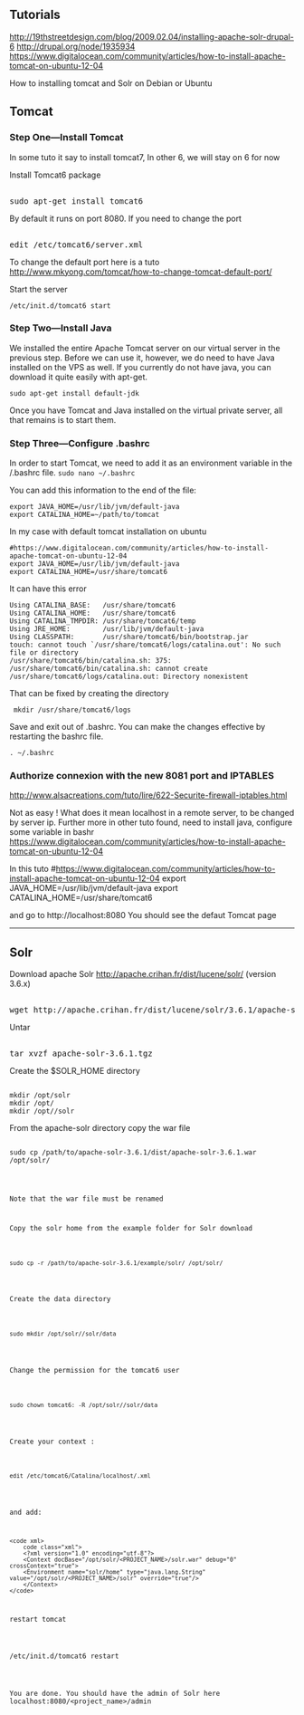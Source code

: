 ## Tutorials

http://19thstreetdesign.com/blog/2009.02.04/installing-apache-solr-drupal-6
http://drupal.org/node/1935934
https://www.digitalocean.com/community/articles/how-to-install-apache-tomcat-on-ubuntu-12-04


How to installing tomcat and Solr on Debian or Ubuntu

## Tomcat

### Step One—Install Tomcat
In some tuto it say to install tomcat7, In other 6, we will stay on 6 for now

Install Tomcat6 package

<pre></code>
sudo apt-get install tomcat6
</code/></pre>

By default it runs on port 8080. If you need to change the port 
<pre></code>
edit /etc/tomcat6/server.xml
</code/></pre>

To change the default port here is a tuto
http://www.mkyong.com/tomcat/how-to-change-tomcat-default-port/


Start the server

```/etc/init.d/tomcat6 start```


### Step Two—Install Java

We installed the entire Apache Tomcat server on our virtual server in the previous step. Before we can use it, however, we do need to have Java installed on the VPS as well. If you currently do not have java, you can download it quite easily with apt-get.  
 
````
sudo apt-get install default-jdk
````
Once you have Tomcat and Java installed on the virtual private server, all that remains is to start them.


### Step Three—Configure .bashrc

In order to start Tomcat, we need to add it as an environment variable in the /.bashrc file.
````sudo nano ~/.bashrc````

You can add this information to the end of the file:
````
export JAVA_HOME=/usr/lib/jvm/default-java
export CATALINA_HOME=~/path/to/tomcat
````
In my case with default tomcat installation on ubuntu 
````
#https://www.digitalocean.com/community/articles/how-to-install-apache-tomcat-on-ubuntu-12-04
export JAVA_HOME=/usr/lib/jvm/default-java
export CATALINA_HOME=/usr/share/tomcat6
````

It can have
this error 
````
Using CATALINA_BASE:   /usr/share/tomcat6
Using CATALINA_HOME:   /usr/share/tomcat6
Using CATALINA_TMPDIR: /usr/share/tomcat6/temp
Using JRE_HOME:        /usr/lib/jvm/default-java
Using CLASSPATH:       /usr/share/tomcat6/bin/bootstrap.jar
touch: cannot touch `/usr/share/tomcat6/logs/catalina.out': No such file or directory
/usr/share/tomcat6/bin/catalina.sh: 375: /usr/share/tomcat6/bin/catalina.sh: cannot create /usr/share/tomcat6/logs/catalina.out: Directory nonexistent
````
That can be fixed by creating the directory 
```
 mkdir /usr/share/tomcat6/logs 
```

Save and exit out of .bashrc. You can make the changes effective by restarting the bashrc file.
````
. ~/.bashrc
````

### Authorize connexion with the new 8081 port  and IPTABLES
http://www.alsacreations.com/tuto/lire/622-Securite-firewall-iptables.html


Not as easy ! 
What does it mean localhost in a remote server, to be changed by server ip. 
Further more in other tuto found, need to install java, configure some variable in bashr
https://www.digitalocean.com/community/articles/how-to-install-apache-tomcat-on-ubuntu-12-04

In this tuto 
#https://www.digitalocean.com/community/articles/how-to-install-apache-tomcat-on-ubuntu-12-04
export JAVA_HOME=/usr/lib/jvm/default-java
export CATALINA_HOME=/usr/share/tomcat6


and go to http://localhost:8080 
You should see the defaut Tomcat page   


***


## Solr

Download apache Solr http://apache.crihan.fr/dist/lucene/solr/ (version 3.6.x)

<pre></code>
wget http://apache.crihan.fr/dist/lucene/solr/3.6.1/apache-solr-3.6.1.tgz
</code/></pre>

Untar
<pre></code>
tar xvzf apache-solr-3.6.1.tgz
</code/></pre>

Create the $SOLR_HOME directory
<pre><code>
mkdir /opt/solr
mkdir /opt/<PROJECT_NAME>
mkdir /opt/<PROJECT_NAME>/solr
</code></pre>

From the apache-solr directory copy the war file
<pre><code>
sudo cp /path/to/apache-solr-3.6.1/dist/apache-solr-3.6.1.war /opt/solr/<PROJECT_NAME/solr/solr.war
</code></pre>

Note that the war file must be renamed

Copy the solr home from the example folder for Solr download
<pre><code>
sudo cp -r /path/to/apache-solr-3.6.1/example/solr/ /opt/solr/<PROJECT_NAME>
</code></pre>

Create the data directory
<pre><code>
sudo mkdir /opt/solr/<PROJECT_NAME>/solr/data
</code></pre>
Change the permission for the tomcat6 user
<pre><code>
sudo chown tomcat6: -R /opt/solr/<PROJECT_NAME>/solr/data
</code></pre>

Create your context :
<pre><code>
edit /etc/tomcat6/Catalina/localhost/<PROJECT_NAME>.xml
</code></pre>

and add:

```
<code xml>
    code class="xml">
    <?xml version="1.0" encoding="utf-8"?>
    <Context docBase="/opt/solr/<PROJECT_NAME>/solr.war" debug="0" crossContext="true">
    <Environment name="solr/home" type="java.lang.String" value="/opt/solr/<PROJECT_NAME>/solr" override="true"/>
    </Context>
</code>
 ```
<pre>
restart tomcat
</pre>
<pre>
/etc/init.d/tomcat6 restart
</pre>

You are done. You should have the admin of Solr here
localhost:8080/<project_name>/admin